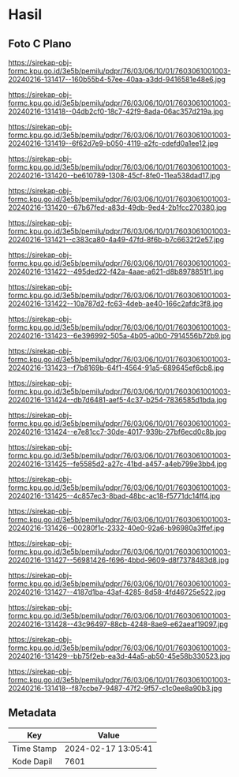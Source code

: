 # Hasil

## Foto C Plano

https://sirekap-obj-formc.kpu.go.id/3e5b/pemilu/pdpr/76/03/06/10/01/7603061001003-20240216-131417--160b55b4-57ee-40aa-a3dd-9416581e48e6.jpg

https://sirekap-obj-formc.kpu.go.id/3e5b/pemilu/pdpr/76/03/06/10/01/7603061001003-20240216-131418--04db2cf0-18c7-42f9-8ada-06ac357d219a.jpg

https://sirekap-obj-formc.kpu.go.id/3e5b/pemilu/pdpr/76/03/06/10/01/7603061001003-20240216-131419--6f62d7e9-b050-4119-a2fc-cdefd0a1ee12.jpg

https://sirekap-obj-formc.kpu.go.id/3e5b/pemilu/pdpr/76/03/06/10/01/7603061001003-20240216-131420--be610789-1308-45cf-8fe0-11ea538dad17.jpg

https://sirekap-obj-formc.kpu.go.id/3e5b/pemilu/pdpr/76/03/06/10/01/7603061001003-20240216-131420--67b67fed-a83d-49db-9ed4-2b1fcc270380.jpg

https://sirekap-obj-formc.kpu.go.id/3e5b/pemilu/pdpr/76/03/06/10/01/7603061001003-20240216-131421--c383ca80-4a49-47fd-8f6b-b7c6632f2e57.jpg

https://sirekap-obj-formc.kpu.go.id/3e5b/pemilu/pdpr/76/03/06/10/01/7603061001003-20240216-131422--495ded22-f42a-4aae-a621-d8b8978851f1.jpg

https://sirekap-obj-formc.kpu.go.id/3e5b/pemilu/pdpr/76/03/06/10/01/7603061001003-20240216-131422--10a787d2-fc63-4deb-ae40-166c2afdc3f8.jpg

https://sirekap-obj-formc.kpu.go.id/3e5b/pemilu/pdpr/76/03/06/10/01/7603061001003-20240216-131423--6e396992-505a-4b05-a0b0-7914556b72b9.jpg

https://sirekap-obj-formc.kpu.go.id/3e5b/pemilu/pdpr/76/03/06/10/01/7603061001003-20240216-131423--f7b8169b-64f1-4564-91a5-689645ef6cb8.jpg

https://sirekap-obj-formc.kpu.go.id/3e5b/pemilu/pdpr/76/03/06/10/01/7603061001003-20240216-131424--db7d6481-aef5-4c37-b254-7836585d1bda.jpg

https://sirekap-obj-formc.kpu.go.id/3e5b/pemilu/pdpr/76/03/06/10/01/7603061001003-20240216-131424--e7e81cc7-30de-4017-939b-27bf6ecd0c8b.jpg

https://sirekap-obj-formc.kpu.go.id/3e5b/pemilu/pdpr/76/03/06/10/01/7603061001003-20240216-131425--fe5585d2-a27c-41bd-a457-a4eb799e3bb4.jpg

https://sirekap-obj-formc.kpu.go.id/3e5b/pemilu/pdpr/76/03/06/10/01/7603061001003-20240216-131425--4c857ec3-8bad-48bc-ac18-f5771dc14ff4.jpg

https://sirekap-obj-formc.kpu.go.id/3e5b/pemilu/pdpr/76/03/06/10/01/7603061001003-20240216-131426--00280f1c-2332-40e0-92a6-b96980a3ffef.jpg

https://sirekap-obj-formc.kpu.go.id/3e5b/pemilu/pdpr/76/03/06/10/01/7603061001003-20240216-131427--56981426-f696-4bbd-9609-d8f7378483d8.jpg

https://sirekap-obj-formc.kpu.go.id/3e5b/pemilu/pdpr/76/03/06/10/01/7603061001003-20240216-131427--4187d1ba-43af-4285-8d58-4fd46725e522.jpg

https://sirekap-obj-formc.kpu.go.id/3e5b/pemilu/pdpr/76/03/06/10/01/7603061001003-20240216-131428--43c96497-88cb-4248-8ae9-e62aeaf19097.jpg

https://sirekap-obj-formc.kpu.go.id/3e5b/pemilu/pdpr/76/03/06/10/01/7603061001003-20240216-131429--bb75f2eb-ea3d-44a5-ab50-45e58b330523.jpg

https://sirekap-obj-formc.kpu.go.id/3e5b/pemilu/pdpr/76/03/06/10/01/7603061001003-20240216-131418--f87ccbe7-9487-47f2-9f57-c1c0ee8a90b3.jpg


## Metadata

| Key        | Value               |
| ---------- | ------------------- |
| Time Stamp | 2024-02-17 13:05:41 |
| Kode Dapil | 7601                |



